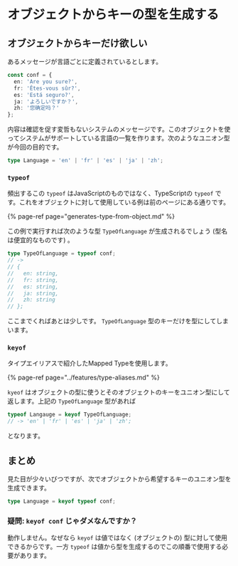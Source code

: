 # オブジェクトからキーの型を生成する

## オブジェクトからキーだけ欲しい

あるメッセージが言語ごとに定義されているとします。

```typescript
const conf = {
  en: 'Are you sure?',
  fr: 'Êtes-vous sûr?',
  es: 'Está seguro?',
  ja: 'よろしいですか？',
  zh: '您确定吗？'
};
```

内容は確認を促す変哲もないシステムのメッセージです。このオブジェクトを使ってシステムがサポートしている言語の一覧を作ります。次のようなユニオン型が今回の目的です。

```typescript
type Language = 'en' | 'fr' | 'es' | 'ja' | 'zh';
```

### `typeof`

頻出するこの `typeof` はJavaScriptのものではなく、TypeScriptの `typeof` です。これをオブジェクトに対して使用している例は前のページにある通りです。

{% page-ref page="generates-type-from-object.md" %}

この例で実行すれば次のような型 `TypeOfLanguage` が生成されるでしょう \(型名は便宜的なものです\) 。

```typescript
type TypeOfLanguage = typeof conf;
// ->
// {
//   en: string,
//   fr: string,
//   es: string,
//   ja: string,
//   zh: string
// };
```

ここまでくればあとは少しです。 `TypeOfLanguage` 型のキーだけを型にしてしまいます。

### `keyof`

タイプエイリアスで紹介したMapped Typeを使用します。

{% page-ref page="../features/type-aliases.md" %}

`kyeof` はオブジェクトの型に使うとそのオブジェクトのキーをユニオン型にして返します。上記の `TypeOfLanguage` 型があれば

```typescript
typeof Langauge = keyof TypeOfLanguage;
// -> 'en' | 'fr' | 'es' | 'ja' | 'zh';
```

となります。

## まとめ

見た目が少々いびつですが、次でオブジェクトから希望するキーのユニオン型を生成できます。

```typescript
type Language = keyof typeof conf;
```

### 疑問: `keyof conf` じゃダメなんですか？

動作しません。なぜなら `keyof` は値ではなく \(オブジェクトの\) 型に対して使用できるからです。一方 `typeof` は値から型を生成するのでこの順番で使用する必要があります。

